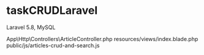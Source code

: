 # taskCRUDLaravel

Laravel 5.8, MySQL

App\Http\Controllers\ArticleController.php
resources/views/index.blade.php
public/js/articles-crud-and-search.js
